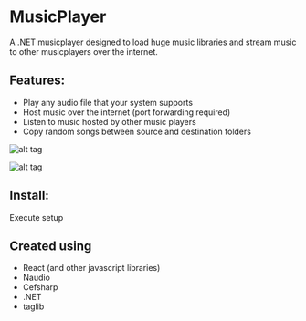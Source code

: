 # MusicPlayer
A .NET musicplayer designed to load huge music libraries and stream music to other musicplayers over the internet. 

## Features: 
* Play any audio file that your system supports
* Host music over the internet (port forwarding required)
* Listen to music hosted by other music players
* Copy random songs between source and destination folders
  
![alt tag](https://user-images.githubusercontent.com/5968317/30322748-cf1987ae-97ba-11e7-91c0-e5a3388b6faa.png)

![alt tag](https://user-images.githubusercontent.com/5968317/30323277-d82deacc-97bc-11e7-89c2-082497afe668.png)

## Install:
Execute setup
	
## Created using
* React (and other javascript libraries) 
* Naudio
* Cefsharp
* .NET
* taglib
